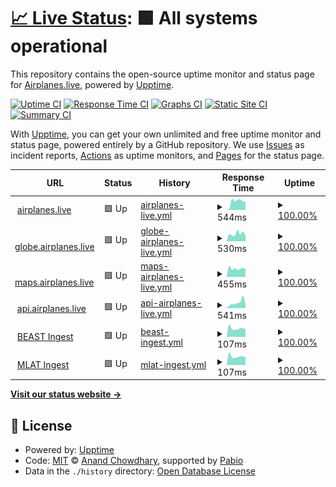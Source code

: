 # [📈 Live Status](https://status.airplanes.live): <!--live status--> **🟩 All systems operational**

This repository contains the open-source uptime monitor and status page for [Airplanes.live](https://airplanes.live), powered by [Upptime](https://github.com/upptime/upptime).

[![Uptime CI](https://github.com/airplanes-live/status/workflows/Uptime%20CI/badge.svg)](https://github.com/airplanes-live/status/actions?query=workflow%3A%22Uptime+CI%22)
[![Response Time CI](https://github.com/airplanes-live/status/workflows/Response%20Time%20CI/badge.svg)](https://github.com/airplanes-live/status/actions?query=workflow%3A%22Response+Time+CI%22)
[![Graphs CI](https://github.com/airplanes-live/status/workflows/Graphs%20CI/badge.svg)](https://github.com/airplanes-live/status/actions?query=workflow%3A%22Graphs+CI%22)
[![Static Site CI](https://github.com/airplanes-live/status/workflows/Static%20Site%20CI/badge.svg)](https://github.com/airplanes-live/status/actions?query=workflow%3A%22Static+Site+CI%22)
[![Summary CI](https://github.com/airplanes-live/status/workflows/Summary%20CI/badge.svg)](https://github.com/airplanes-live/status/actions?query=workflow%3A%22Summary+CI%22)

With [Upptime](https://upptime.js.org), you can get your own unlimited and free uptime monitor and status page, powered entirely by a GitHub repository. We use [Issues](https://github.com/airplanes-live/status/issues) as incident reports, [Actions](https://github.com/airplanes-live/status/actions) as uptime monitors, and [Pages](https://status.airplanes.live) for the status page.

<!--start: status pages-->
<!-- This summary is generated by Upptime (https://github.com/upptime/upptime) -->
<!-- Do not edit this manually, your changes will be overwritten -->
<!-- prettier-ignore -->
| URL | Status | History | Response Time | Uptime |
| --- | ------ | ------- | ------------- | ------ |
| <img alt="" src="https://icons.duckduckgo.com/ip3/airplanes.live.ico" height="13"> [airplanes.live](https://airplanes.live) | 🟩 Up | [airplanes-live.yml](https://github.com/airplanes-live/status/commits/HEAD/history/airplanes-live.yml) | <details><summary><img alt="Response time graph" src="./graphs/airplanes-live/response-time-week.png" height="20"> 544ms</summary><br><a href="https://status.airplanes.live/history/airplanes-live"><img alt="Response time 481" src="https://img.shields.io/endpoint?url=https%3A%2F%2Fraw.githubusercontent.com%2Fairplanes-live%2Fstatus%2FHEAD%2Fapi%2Fairplanes-live%2Fresponse-time.json"></a><br><a href="https://status.airplanes.live/history/airplanes-live"><img alt="24-hour response time 181" src="https://img.shields.io/endpoint?url=https%3A%2F%2Fraw.githubusercontent.com%2Fairplanes-live%2Fstatus%2FHEAD%2Fapi%2Fairplanes-live%2Fresponse-time-day.json"></a><br><a href="https://status.airplanes.live/history/airplanes-live"><img alt="7-day response time 544" src="https://img.shields.io/endpoint?url=https%3A%2F%2Fraw.githubusercontent.com%2Fairplanes-live%2Fstatus%2FHEAD%2Fapi%2Fairplanes-live%2Fresponse-time-week.json"></a><br><a href="https://status.airplanes.live/history/airplanes-live"><img alt="30-day response time 520" src="https://img.shields.io/endpoint?url=https%3A%2F%2Fraw.githubusercontent.com%2Fairplanes-live%2Fstatus%2FHEAD%2Fapi%2Fairplanes-live%2Fresponse-time-month.json"></a><br><a href="https://status.airplanes.live/history/airplanes-live"><img alt="1-year response time 481" src="https://img.shields.io/endpoint?url=https%3A%2F%2Fraw.githubusercontent.com%2Fairplanes-live%2Fstatus%2FHEAD%2Fapi%2Fairplanes-live%2Fresponse-time-year.json"></a></details> | <details><summary><a href="https://status.airplanes.live/history/airplanes-live">100.00%</a></summary><a href="https://status.airplanes.live/history/airplanes-live"><img alt="All-time uptime 100.00%" src="https://img.shields.io/endpoint?url=https%3A%2F%2Fraw.githubusercontent.com%2Fairplanes-live%2Fstatus%2FHEAD%2Fapi%2Fairplanes-live%2Fuptime.json"></a><br><a href="https://status.airplanes.live/history/airplanes-live"><img alt="24-hour uptime 100.00%" src="https://img.shields.io/endpoint?url=https%3A%2F%2Fraw.githubusercontent.com%2Fairplanes-live%2Fstatus%2FHEAD%2Fapi%2Fairplanes-live%2Fuptime-day.json"></a><br><a href="https://status.airplanes.live/history/airplanes-live"><img alt="7-day uptime 100.00%" src="https://img.shields.io/endpoint?url=https%3A%2F%2Fraw.githubusercontent.com%2Fairplanes-live%2Fstatus%2FHEAD%2Fapi%2Fairplanes-live%2Fuptime-week.json"></a><br><a href="https://status.airplanes.live/history/airplanes-live"><img alt="30-day uptime 100.00%" src="https://img.shields.io/endpoint?url=https%3A%2F%2Fraw.githubusercontent.com%2Fairplanes-live%2Fstatus%2FHEAD%2Fapi%2Fairplanes-live%2Fuptime-month.json"></a><br><a href="https://status.airplanes.live/history/airplanes-live"><img alt="1-year uptime 100.00%" src="https://img.shields.io/endpoint?url=https%3A%2F%2Fraw.githubusercontent.com%2Fairplanes-live%2Fstatus%2FHEAD%2Fapi%2Fairplanes-live%2Fuptime-year.json"></a></details>
| <img alt="" src="https://icons.duckduckgo.com/ip3/globe.airplanes.live.ico" height="13"> [globe.airplanes.live](https://globe.airplanes.live) | 🟩 Up | [globe-airplanes-live.yml](https://github.com/airplanes-live/status/commits/HEAD/history/globe-airplanes-live.yml) | <details><summary><img alt="Response time graph" src="./graphs/globe-airplanes-live/response-time-week.png" height="20"> 530ms</summary><br><a href="https://status.airplanes.live/history/globe-airplanes-live"><img alt="Response time 454" src="https://img.shields.io/endpoint?url=https%3A%2F%2Fraw.githubusercontent.com%2Fairplanes-live%2Fstatus%2FHEAD%2Fapi%2Fglobe-airplanes-live%2Fresponse-time.json"></a><br><a href="https://status.airplanes.live/history/globe-airplanes-live"><img alt="24-hour response time 609" src="https://img.shields.io/endpoint?url=https%3A%2F%2Fraw.githubusercontent.com%2Fairplanes-live%2Fstatus%2FHEAD%2Fapi%2Fglobe-airplanes-live%2Fresponse-time-day.json"></a><br><a href="https://status.airplanes.live/history/globe-airplanes-live"><img alt="7-day response time 530" src="https://img.shields.io/endpoint?url=https%3A%2F%2Fraw.githubusercontent.com%2Fairplanes-live%2Fstatus%2FHEAD%2Fapi%2Fglobe-airplanes-live%2Fresponse-time-week.json"></a><br><a href="https://status.airplanes.live/history/globe-airplanes-live"><img alt="30-day response time 416" src="https://img.shields.io/endpoint?url=https%3A%2F%2Fraw.githubusercontent.com%2Fairplanes-live%2Fstatus%2FHEAD%2Fapi%2Fglobe-airplanes-live%2Fresponse-time-month.json"></a><br><a href="https://status.airplanes.live/history/globe-airplanes-live"><img alt="1-year response time 454" src="https://img.shields.io/endpoint?url=https%3A%2F%2Fraw.githubusercontent.com%2Fairplanes-live%2Fstatus%2FHEAD%2Fapi%2Fglobe-airplanes-live%2Fresponse-time-year.json"></a></details> | <details><summary><a href="https://status.airplanes.live/history/globe-airplanes-live">100.00%</a></summary><a href="https://status.airplanes.live/history/globe-airplanes-live"><img alt="All-time uptime 100.00%" src="https://img.shields.io/endpoint?url=https%3A%2F%2Fraw.githubusercontent.com%2Fairplanes-live%2Fstatus%2FHEAD%2Fapi%2Fglobe-airplanes-live%2Fuptime.json"></a><br><a href="https://status.airplanes.live/history/globe-airplanes-live"><img alt="24-hour uptime 100.00%" src="https://img.shields.io/endpoint?url=https%3A%2F%2Fraw.githubusercontent.com%2Fairplanes-live%2Fstatus%2FHEAD%2Fapi%2Fglobe-airplanes-live%2Fuptime-day.json"></a><br><a href="https://status.airplanes.live/history/globe-airplanes-live"><img alt="7-day uptime 100.00%" src="https://img.shields.io/endpoint?url=https%3A%2F%2Fraw.githubusercontent.com%2Fairplanes-live%2Fstatus%2FHEAD%2Fapi%2Fglobe-airplanes-live%2Fuptime-week.json"></a><br><a href="https://status.airplanes.live/history/globe-airplanes-live"><img alt="30-day uptime 100.00%" src="https://img.shields.io/endpoint?url=https%3A%2F%2Fraw.githubusercontent.com%2Fairplanes-live%2Fstatus%2FHEAD%2Fapi%2Fglobe-airplanes-live%2Fuptime-month.json"></a><br><a href="https://status.airplanes.live/history/globe-airplanes-live"><img alt="1-year uptime 100.00%" src="https://img.shields.io/endpoint?url=https%3A%2F%2Fraw.githubusercontent.com%2Fairplanes-live%2Fstatus%2FHEAD%2Fapi%2Fglobe-airplanes-live%2Fuptime-year.json"></a></details>
| <img alt="" src="https://icons.duckduckgo.com/ip3/maps.airplanes.live.ico" height="13"> [maps.airplanes.live](https://maps.airplanes.live) | 🟩 Up | [maps-airplanes-live.yml](https://github.com/airplanes-live/status/commits/HEAD/history/maps-airplanes-live.yml) | <details><summary><img alt="Response time graph" src="./graphs/maps-airplanes-live/response-time-week.png" height="20"> 455ms</summary><br><a href="https://status.airplanes.live/history/maps-airplanes-live"><img alt="Response time 500" src="https://img.shields.io/endpoint?url=https%3A%2F%2Fraw.githubusercontent.com%2Fairplanes-live%2Fstatus%2FHEAD%2Fapi%2Fmaps-airplanes-live%2Fresponse-time.json"></a><br><a href="https://status.airplanes.live/history/maps-airplanes-live"><img alt="24-hour response time 604" src="https://img.shields.io/endpoint?url=https%3A%2F%2Fraw.githubusercontent.com%2Fairplanes-live%2Fstatus%2FHEAD%2Fapi%2Fmaps-airplanes-live%2Fresponse-time-day.json"></a><br><a href="https://status.airplanes.live/history/maps-airplanes-live"><img alt="7-day response time 455" src="https://img.shields.io/endpoint?url=https%3A%2F%2Fraw.githubusercontent.com%2Fairplanes-live%2Fstatus%2FHEAD%2Fapi%2Fmaps-airplanes-live%2Fresponse-time-week.json"></a><br><a href="https://status.airplanes.live/history/maps-airplanes-live"><img alt="30-day response time 477" src="https://img.shields.io/endpoint?url=https%3A%2F%2Fraw.githubusercontent.com%2Fairplanes-live%2Fstatus%2FHEAD%2Fapi%2Fmaps-airplanes-live%2Fresponse-time-month.json"></a><br><a href="https://status.airplanes.live/history/maps-airplanes-live"><img alt="1-year response time 500" src="https://img.shields.io/endpoint?url=https%3A%2F%2Fraw.githubusercontent.com%2Fairplanes-live%2Fstatus%2FHEAD%2Fapi%2Fmaps-airplanes-live%2Fresponse-time-year.json"></a></details> | <details><summary><a href="https://status.airplanes.live/history/maps-airplanes-live">100.00%</a></summary><a href="https://status.airplanes.live/history/maps-airplanes-live"><img alt="All-time uptime 100.00%" src="https://img.shields.io/endpoint?url=https%3A%2F%2Fraw.githubusercontent.com%2Fairplanes-live%2Fstatus%2FHEAD%2Fapi%2Fmaps-airplanes-live%2Fuptime.json"></a><br><a href="https://status.airplanes.live/history/maps-airplanes-live"><img alt="24-hour uptime 100.00%" src="https://img.shields.io/endpoint?url=https%3A%2F%2Fraw.githubusercontent.com%2Fairplanes-live%2Fstatus%2FHEAD%2Fapi%2Fmaps-airplanes-live%2Fuptime-day.json"></a><br><a href="https://status.airplanes.live/history/maps-airplanes-live"><img alt="7-day uptime 100.00%" src="https://img.shields.io/endpoint?url=https%3A%2F%2Fraw.githubusercontent.com%2Fairplanes-live%2Fstatus%2FHEAD%2Fapi%2Fmaps-airplanes-live%2Fuptime-week.json"></a><br><a href="https://status.airplanes.live/history/maps-airplanes-live"><img alt="30-day uptime 100.00%" src="https://img.shields.io/endpoint?url=https%3A%2F%2Fraw.githubusercontent.com%2Fairplanes-live%2Fstatus%2FHEAD%2Fapi%2Fmaps-airplanes-live%2Fuptime-month.json"></a><br><a href="https://status.airplanes.live/history/maps-airplanes-live"><img alt="1-year uptime 100.00%" src="https://img.shields.io/endpoint?url=https%3A%2F%2Fraw.githubusercontent.com%2Fairplanes-live%2Fstatus%2FHEAD%2Fapi%2Fmaps-airplanes-live%2Fuptime-year.json"></a></details>
| <img alt="" src="https://icons.duckduckgo.com/ip3/api.airplanes.live.ico" height="13"> [api.airplanes.live](https://api.airplanes.live/status) | 🟩 Up | [api-airplanes-live.yml](https://github.com/airplanes-live/status/commits/HEAD/history/api-airplanes-live.yml) | <details><summary><img alt="Response time graph" src="./graphs/api-airplanes-live/response-time-week.png" height="20"> 541ms</summary><br><a href="https://status.airplanes.live/history/api-airplanes-live"><img alt="Response time 407" src="https://img.shields.io/endpoint?url=https%3A%2F%2Fraw.githubusercontent.com%2Fairplanes-live%2Fstatus%2FHEAD%2Fapi%2Fapi-airplanes-live%2Fresponse-time.json"></a><br><a href="https://status.airplanes.live/history/api-airplanes-live"><img alt="24-hour response time 529" src="https://img.shields.io/endpoint?url=https%3A%2F%2Fraw.githubusercontent.com%2Fairplanes-live%2Fstatus%2FHEAD%2Fapi%2Fapi-airplanes-live%2Fresponse-time-day.json"></a><br><a href="https://status.airplanes.live/history/api-airplanes-live"><img alt="7-day response time 541" src="https://img.shields.io/endpoint?url=https%3A%2F%2Fraw.githubusercontent.com%2Fairplanes-live%2Fstatus%2FHEAD%2Fapi%2Fapi-airplanes-live%2Fresponse-time-week.json"></a><br><a href="https://status.airplanes.live/history/api-airplanes-live"><img alt="30-day response time 432" src="https://img.shields.io/endpoint?url=https%3A%2F%2Fraw.githubusercontent.com%2Fairplanes-live%2Fstatus%2FHEAD%2Fapi%2Fapi-airplanes-live%2Fresponse-time-month.json"></a><br><a href="https://status.airplanes.live/history/api-airplanes-live"><img alt="1-year response time 407" src="https://img.shields.io/endpoint?url=https%3A%2F%2Fraw.githubusercontent.com%2Fairplanes-live%2Fstatus%2FHEAD%2Fapi%2Fapi-airplanes-live%2Fresponse-time-year.json"></a></details> | <details><summary><a href="https://status.airplanes.live/history/api-airplanes-live">100.00%</a></summary><a href="https://status.airplanes.live/history/api-airplanes-live"><img alt="All-time uptime 99.93%" src="https://img.shields.io/endpoint?url=https%3A%2F%2Fraw.githubusercontent.com%2Fairplanes-live%2Fstatus%2FHEAD%2Fapi%2Fapi-airplanes-live%2Fuptime.json"></a><br><a href="https://status.airplanes.live/history/api-airplanes-live"><img alt="24-hour uptime 100.00%" src="https://img.shields.io/endpoint?url=https%3A%2F%2Fraw.githubusercontent.com%2Fairplanes-live%2Fstatus%2FHEAD%2Fapi%2Fapi-airplanes-live%2Fuptime-day.json"></a><br><a href="https://status.airplanes.live/history/api-airplanes-live"><img alt="7-day uptime 100.00%" src="https://img.shields.io/endpoint?url=https%3A%2F%2Fraw.githubusercontent.com%2Fairplanes-live%2Fstatus%2FHEAD%2Fapi%2Fapi-airplanes-live%2Fuptime-week.json"></a><br><a href="https://status.airplanes.live/history/api-airplanes-live"><img alt="30-day uptime 100.00%" src="https://img.shields.io/endpoint?url=https%3A%2F%2Fraw.githubusercontent.com%2Fairplanes-live%2Fstatus%2FHEAD%2Fapi%2Fapi-airplanes-live%2Fuptime-month.json"></a><br><a href="https://status.airplanes.live/history/api-airplanes-live"><img alt="1-year uptime 99.93%" src="https://img.shields.io/endpoint?url=https%3A%2F%2Fraw.githubusercontent.com%2Fairplanes-live%2Fstatus%2FHEAD%2Fapi%2Fapi-airplanes-live%2Fuptime-year.json"></a></details>
| <img alt="" src="https://icons.duckduckgo.com/ip3/null.ico" height="13"> [BEAST Ingest](feed.airplanes.live) | 🟩 Up | [beast-ingest.yml](https://github.com/airplanes-live/status/commits/HEAD/history/beast-ingest.yml) | <details><summary><img alt="Response time graph" src="./graphs/beast-ingest/response-time-week.png" height="20"> 107ms</summary><br><a href="https://status.airplanes.live/history/beast-ingest"><img alt="Response time 114" src="https://img.shields.io/endpoint?url=https%3A%2F%2Fraw.githubusercontent.com%2Fairplanes-live%2Fstatus%2FHEAD%2Fapi%2Fbeast-ingest%2Fresponse-time.json"></a><br><a href="https://status.airplanes.live/history/beast-ingest"><img alt="24-hour response time 161" src="https://img.shields.io/endpoint?url=https%3A%2F%2Fraw.githubusercontent.com%2Fairplanes-live%2Fstatus%2FHEAD%2Fapi%2Fbeast-ingest%2Fresponse-time-day.json"></a><br><a href="https://status.airplanes.live/history/beast-ingest"><img alt="7-day response time 107" src="https://img.shields.io/endpoint?url=https%3A%2F%2Fraw.githubusercontent.com%2Fairplanes-live%2Fstatus%2FHEAD%2Fapi%2Fbeast-ingest%2Fresponse-time-week.json"></a><br><a href="https://status.airplanes.live/history/beast-ingest"><img alt="30-day response time 110" src="https://img.shields.io/endpoint?url=https%3A%2F%2Fraw.githubusercontent.com%2Fairplanes-live%2Fstatus%2FHEAD%2Fapi%2Fbeast-ingest%2Fresponse-time-month.json"></a><br><a href="https://status.airplanes.live/history/beast-ingest"><img alt="1-year response time 114" src="https://img.shields.io/endpoint?url=https%3A%2F%2Fraw.githubusercontent.com%2Fairplanes-live%2Fstatus%2FHEAD%2Fapi%2Fbeast-ingest%2Fresponse-time-year.json"></a></details> | <details><summary><a href="https://status.airplanes.live/history/beast-ingest">100.00%</a></summary><a href="https://status.airplanes.live/history/beast-ingest"><img alt="All-time uptime 100.00%" src="https://img.shields.io/endpoint?url=https%3A%2F%2Fraw.githubusercontent.com%2Fairplanes-live%2Fstatus%2FHEAD%2Fapi%2Fbeast-ingest%2Fuptime.json"></a><br><a href="https://status.airplanes.live/history/beast-ingest"><img alt="24-hour uptime 100.00%" src="https://img.shields.io/endpoint?url=https%3A%2F%2Fraw.githubusercontent.com%2Fairplanes-live%2Fstatus%2FHEAD%2Fapi%2Fbeast-ingest%2Fuptime-day.json"></a><br><a href="https://status.airplanes.live/history/beast-ingest"><img alt="7-day uptime 100.00%" src="https://img.shields.io/endpoint?url=https%3A%2F%2Fraw.githubusercontent.com%2Fairplanes-live%2Fstatus%2FHEAD%2Fapi%2Fbeast-ingest%2Fuptime-week.json"></a><br><a href="https://status.airplanes.live/history/beast-ingest"><img alt="30-day uptime 100.00%" src="https://img.shields.io/endpoint?url=https%3A%2F%2Fraw.githubusercontent.com%2Fairplanes-live%2Fstatus%2FHEAD%2Fapi%2Fbeast-ingest%2Fuptime-month.json"></a><br><a href="https://status.airplanes.live/history/beast-ingest"><img alt="1-year uptime 100.00%" src="https://img.shields.io/endpoint?url=https%3A%2F%2Fraw.githubusercontent.com%2Fairplanes-live%2Fstatus%2FHEAD%2Fapi%2Fbeast-ingest%2Fuptime-year.json"></a></details>
| <img alt="" src="https://icons.duckduckgo.com/ip3/null.ico" height="13"> [MLAT Ingest](feed.airplanes.live) | 🟩 Up | [mlat-ingest.yml](https://github.com/airplanes-live/status/commits/HEAD/history/mlat-ingest.yml) | <details><summary><img alt="Response time graph" src="./graphs/mlat-ingest/response-time-week.png" height="20"> 107ms</summary><br><a href="https://status.airplanes.live/history/mlat-ingest"><img alt="Response time 114" src="https://img.shields.io/endpoint?url=https%3A%2F%2Fraw.githubusercontent.com%2Fairplanes-live%2Fstatus%2FHEAD%2Fapi%2Fmlat-ingest%2Fresponse-time.json"></a><br><a href="https://status.airplanes.live/history/mlat-ingest"><img alt="24-hour response time 161" src="https://img.shields.io/endpoint?url=https%3A%2F%2Fraw.githubusercontent.com%2Fairplanes-live%2Fstatus%2FHEAD%2Fapi%2Fmlat-ingest%2Fresponse-time-day.json"></a><br><a href="https://status.airplanes.live/history/mlat-ingest"><img alt="7-day response time 107" src="https://img.shields.io/endpoint?url=https%3A%2F%2Fraw.githubusercontent.com%2Fairplanes-live%2Fstatus%2FHEAD%2Fapi%2Fmlat-ingest%2Fresponse-time-week.json"></a><br><a href="https://status.airplanes.live/history/mlat-ingest"><img alt="30-day response time 110" src="https://img.shields.io/endpoint?url=https%3A%2F%2Fraw.githubusercontent.com%2Fairplanes-live%2Fstatus%2FHEAD%2Fapi%2Fmlat-ingest%2Fresponse-time-month.json"></a><br><a href="https://status.airplanes.live/history/mlat-ingest"><img alt="1-year response time 114" src="https://img.shields.io/endpoint?url=https%3A%2F%2Fraw.githubusercontent.com%2Fairplanes-live%2Fstatus%2FHEAD%2Fapi%2Fmlat-ingest%2Fresponse-time-year.json"></a></details> | <details><summary><a href="https://status.airplanes.live/history/mlat-ingest">100.00%</a></summary><a href="https://status.airplanes.live/history/mlat-ingest"><img alt="All-time uptime 100.00%" src="https://img.shields.io/endpoint?url=https%3A%2F%2Fraw.githubusercontent.com%2Fairplanes-live%2Fstatus%2FHEAD%2Fapi%2Fmlat-ingest%2Fuptime.json"></a><br><a href="https://status.airplanes.live/history/mlat-ingest"><img alt="24-hour uptime 100.00%" src="https://img.shields.io/endpoint?url=https%3A%2F%2Fraw.githubusercontent.com%2Fairplanes-live%2Fstatus%2FHEAD%2Fapi%2Fmlat-ingest%2Fuptime-day.json"></a><br><a href="https://status.airplanes.live/history/mlat-ingest"><img alt="7-day uptime 100.00%" src="https://img.shields.io/endpoint?url=https%3A%2F%2Fraw.githubusercontent.com%2Fairplanes-live%2Fstatus%2FHEAD%2Fapi%2Fmlat-ingest%2Fuptime-week.json"></a><br><a href="https://status.airplanes.live/history/mlat-ingest"><img alt="30-day uptime 100.00%" src="https://img.shields.io/endpoint?url=https%3A%2F%2Fraw.githubusercontent.com%2Fairplanes-live%2Fstatus%2FHEAD%2Fapi%2Fmlat-ingest%2Fuptime-month.json"></a><br><a href="https://status.airplanes.live/history/mlat-ingest"><img alt="1-year uptime 100.00%" src="https://img.shields.io/endpoint?url=https%3A%2F%2Fraw.githubusercontent.com%2Fairplanes-live%2Fstatus%2FHEAD%2Fapi%2Fmlat-ingest%2Fuptime-year.json"></a></details>

<!--end: status pages-->

[**Visit our status website →**](https://status.airplanes.live)

## 📄 License

- Powered by: [Upptime](https://github.com/upptime/upptime)
- Code: [MIT](./LICENSE) © [Anand Chowdhary](https://anandchowdhary.com), supported by [Pabio](https://pabio.com)
- Data in the `./history` directory: [Open Database License](https://opendatacommons.org/licenses/odbl/1-0/)
